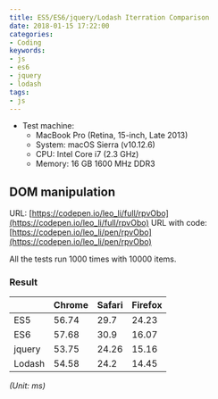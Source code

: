 ```yaml
---
title: ES5/ES6/jquery/Lodash Iterration Comparison
date: 2018-01-15 17:22:00
categories:
- Coding
keywords:
- js
- es6
- jquery
- lodash
tags: 
- js
---
```


- Test machine: 
  - MacBook Pro (Retina, 15-inch, Late 2013)
  - System: macOS Sierra (v10.12.6)
  - CPU: Intel Core i7 (2.3 GHz)
  - Memory: 16 GB 1600 MHz DDR3

## DOM manipulation

URL: [https://codepen.io/leo_li/full/rpvObo](https://codepen.io/leo_li/full/rpvObo)
URL with code: [https://codepen.io/leo_li/pen/rpvObo](https://codepen.io/leo_li/pen/rpvObo)

All the tests run 1000 times with 10000 items.

### Result

| | Chrome | Safari | Firefox |
| --- | ---- | --- | --- |    
| ES5 | 56.74 | 29.7 | 24.23 |
| ES6 | 57.68 | 30.9 | 16.07 |
| jquery | 53.75 | 24.26 | 15.16 |
| Lodash | 54.58 | 24.2 | 14.45 |

*(Unit: ms)*


